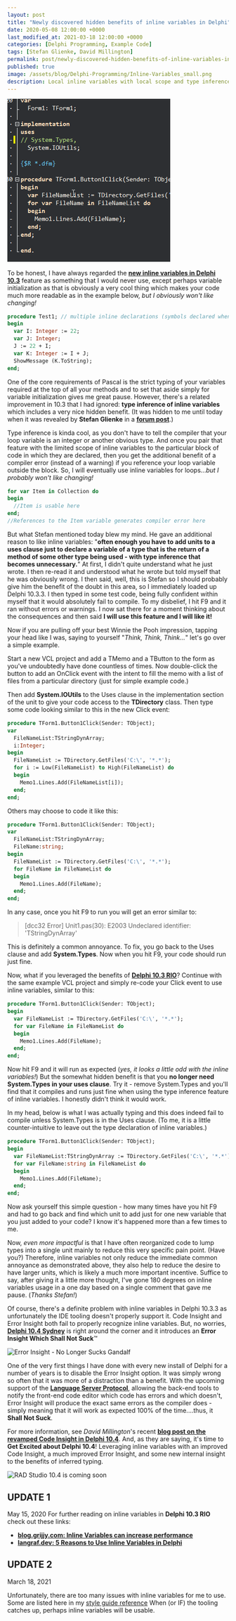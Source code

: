 ```yaml
---
layout: post
title: "Newly discovered hidden benefits of inline variables in Delphi"
date: 2020-05-08 12:00:00 +0000
last_modified_at: 2021-03-18 12:00:00 +0000
categories: [Delphi Programming, Example Code]
tags: [Stefan Glienke, David Millington]
permalink: post/newly-discovered-hidden-benefits-of-inline-variables-in-delphi
published: true
image: /assets/blog/Delphi-Programming/Inline-Variables_small.png
description: Local inline variables with local scope and type inference in Delphi 10.3 RIO programming adds multiple benefits, some not as obvious at first glance.
---
```

![Delphi code demonstrating inline variables](/assets/blog/Delphi-Programming/Inline-Variables_Type-Inference.png)

To be honest, I have always regarded the [**new inline variables in Delphi 10.3**](https://blog.marcocantu.com/blog/2018-october-inline-variables-delphi.html) feature as something that I would never use, except perhaps variable initialization as that is obviously a very cool thing which makes your code much more readable as in the example below, _but I obviously won't like changing!_

```pascal
procedure Test1; // multiple inline declarations (symbols declared when used)
begin
  var I: Integer := 22;
  var J: Integer;
  J := 22 + I;
  var K: Integer := I + J;
  ShowMessage (K.ToString);
end;
````

One of the core requirements of Pascal is the strict typing of your variables required at the top of all your methods and to set that aside simply for variable initialization gives me great pause. However, there's a related improvement in 10.3 that I had ignored: **type inference of inline variables** which includes a very nice hidden benefit. (It was hidden to me until today when it was revealed by **Stefan Glienke** in a [**forum post**](https://en.delphipraxis.net/topic/2508-language-updates-in-104/?page=2&tab=comments#comment-22297).)

Type inference is kinda cool, as you don't have to tell the compiler that your loop variable is an integer or another obvious type. And once you pair that feature with the limited scope of inline variables to the particular block of code in which they are declared, then you get the additional benefit of a compiler error (instead of a warning) if you reference your loop variable outside the block. So, I will eventually use inline variables for loops..._but I probably won't like changing!_

````pascal
for var Item in Collection do
begin
  //Item is usable here
end;
//References to the Item variable generates compiler error here
````

But what Stefan mentioned today blew my mind. He gave an additional reason to like inline variables: "**often enough you have to add units to a uses clause just to declare a variable of a type that is the return of a method of some other type being used - with type inference that becomes unnecessary.**" At first, I didn't quite understand what he just wrote. I then re-read it and understood what he wrote but told myself that he was obviously wrong. I then said, well, this is Stefan so I should probably give him the benefit of the doubt in this area, so I immediately loaded up Delphi 10.3.3. I then typed in some test code, being fully confident within myself that it would absolutely fail to compile. To my disbelief, I hit F9 and it ran without errors or warnings. I now sat there for a moment thinking about the consequences and then said **I will use this feature and I will like it!**

Now if you are pulling off your best Winnie the Pooh impression, tapping your head like I was, saying to yourself "_Think, Think, Think..._" let's go over a simple example.

Start a new VCL project and add a TMemo and a TButton to the form as you've undoubtedly have done countless of times. Now double-click the button to add an OnClick event with the intent to fill the memo with a list of files from a particular directory (just for simple example code.)

Then add **System.IOUtils** to the Uses clause in the implementation section of the unit to give your code access to the **TDirectory** class. Then type some code looking similar to this in the new Click event:

````pascal
procedure TForm1.Button1Click(Sender: TObject);
var
  FileNameList:TStringDynArray;
  i:Integer;
begin
  FileNameList := TDirectory.GetFiles('C:\', '*.*');
  for i := Low(FileNameList) to High(FileNameList) do
  begin
    Memo1.Lines.Add(FileNameList[i]);
  end;
end;
````

Others may choose to code it like this:

````pascal
procedure TForm1.Button1Click(Sender: TObject);
var
  FileNameList:TStringDynArray;
  FileName:string;
begin
  FileNameList := TDirectory.GetFiles('C:\', '*.*');
  for FileName in FileNameList do
  begin
    Memo1.Lines.Add(FileName);
  end;
end;
````

In any case, once you hit F9 to run you will get an error similar to:

> \[dcc32 Error\] Unit1.pas(30): E2003 Undeclared identifier: 'TStringDynArray'

This is definitely a common annoyance. To fix, you go back to the Uses clause and add **System.Types**. Now when you hit F9, your code should run just fine.

Now, what if you leveraged the benefits of [**Delphi 10.3 RIO**](https://www.embarcadero.com/products/rad-studio/whats-new-in-10-3-rio)? Continue with the same example VCL project and simply re-code your Click event to use inline variables, similar to this:

````pascal
procedure TForm1.Button1Click(Sender: TObject);
begin
  var FileNameList := TDirectory.GetFiles('C:\', '*.*');
  for var FileName in FileNameList do
  begin
    Memo1.Lines.Add(FileName);
  end;
end;
````

Now hit F9 and it will run as expected (_yes, it looks a little odd with the inline variables!_) But the somewhat hidden benefit is that you **no longer need System.Types in your uses clause**. Try it - remove System.Types and you'll find that it compiles and runs just fine when using the type inference feature of inline variables. I honestly didn't think it would work.

In my head, below is what I was actually typing and this does indeed fail to compile unless System.Types is in the Uses clause. (To me, it is a little counter-intuitive to leave out the type declaration of inline variables.)

````pascal
procedure TForm1.Button1Click(Sender: TObject);
begin
  var FileNameList:TStringDynArray := TDirectory.GetFiles('C:\', '*.*');
  for var FileName:string in FileNameList do
  begin
    Memo1.Lines.Add(FileName);
  end;
end;
````

Now ask yourself this simple question - how many times have you hit F9 and had to go back and find which unit to add just for one new variable that you just added to your code? I know it's happened more than a few times to me.

Now, *even more impactful* is that I have often reorganized code to lump types into a single unit mainly to reduce this very specific pain point. (Have you?) Therefore, inline variables not only reduce the immediate common annoyance as demonstrated above, they also help to reduce the desire to have larger units, which is likely a much more important incentive. Suffice to say, after giving it a little more thought, I've gone 180 degrees on inline variables usage in a one day based on a single comment that gave me pause. (_Thanks Stefan!_)

Of course, there's a definite problem with inline variables in Delphi 10.3.3 as unfortunately the IDE tooling doesn't properly support it. Code Insight and Error Insight both fail to properly recognize inline variables. But, no worries, [**Delphi 10.4 Sydney**](https://github.com/ideasawakened/DelphiKB/wiki/D27.SYDNEY.10.4.0.0) is right around the corner and it introduces an **Error Insight Which Shall Not Suck**™

![Error Insight - No Longer Sucks Gandalf](/assets/blog/Delphi-Programming/Gandalf-Error-Insight-No-Longer-Sucks.jpg)

One of the very first things I have done with every new install of Delphi for a number of years is to disable the Error Insight option. It was simply wrong so often that it was more of a distraction than a benefit. With the upcoming support of the [**Language Server Protocol**](https://microsoft.github.io/language-server-protocol/), allowing the back-end tools to notify the front-end code editor which code has errors and which doesn't, Error Insight will produce the exact same errors as the compiler does - simply meaning that it will work as expected 100% of the time....thus, it **Shall Not Suck**.

For more information, see *David Millington*'s recent [**blog post on the revamped Code Insight in Delphi 10.4**](https://community.idera.com/developer-tools/b/blog/posts/new-in-delphi-10-4-redesigned-code-insight). And, as they are saying, it's time to **Get Excited about Delphi 10.4**! Leveraging inline variables with an improved Code Insight, a much improved Error Insight, and some new internal insight to the benefits of inferred typing.

![RAD Studio 10.4 is coming soon](/assets/blog/Delphi-Programming/10.4-Coming-Soon-Get-Excited.png)

## UPDATE 1
May 15, 2020
For further reading on inline variables in **Delphi 10.3 RIO** check out these links:
- [**blog.grijjy.com: Inline Variables can increase performance**](https://blog.grijjy.com/2018/11/02/inline-variables-can-increase-performance/)
- [**langraf.dev: 5 Reasons to Use Inline Variables in Delphi**](https://landgraf.dev/en/5-reasons-to-use-inline-variables-in-delphi/)


## UPDATE 2
March 18, 2021

Unfortunately, there are too many issues with inline variables for me to use.  Some are listed here in my [style guide reference](https://github.com/radprogrammer/radteam/wiki/RADProgrammer-Style-Guide-Other-Guidance)
When (or IF) the tooling catches up, perhaps inline variables will be usable.

